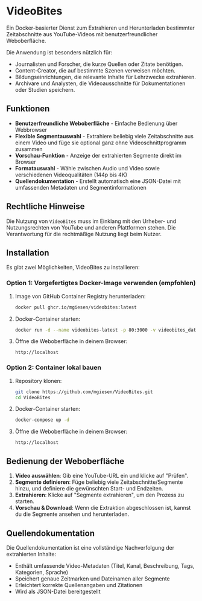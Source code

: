 # VideoBites

Ein Docker-basierter Dienst zum Extrahieren und Herunterladen bestimmter Zeitabschnitte aus YouTube-Videos mit benutzerfreundlicher Weboberfläche.

Die Anwendung ist besonders nützlich für:

- Journalisten und Forscher, die kurze Quellen oder Zitate benötigen.
- Content-Creator, die auf bestimmte Szenen verweisen möchten.
- Bildungseinrichtungen, die relevante Inhalte für Lehrzwecke extrahieren.
- Archivare und Analysten, die Videoausschnitte für Dokumentationen oder Studien speichern.

## Funktionen

- **Benutzerfreundliche Weboberfläche** - Einfache Bedienung über Webbrowser
- **Flexible Segmentauswahl** - Extrahiere beliebig viele Zeitabschnitte aus einem Video und füge sie optional ganz ohne Videoschnittprogramm zusammen
- **Vorschau-Funktion** - Anzeige der extrahierten Segmente direkt im Browser
- **Formatauswahl** - Wähle zwischen Audio und Video sowie verschiedenen Videoqualitäten (144p bis 4K)
- **Quellendokumentation** - Erstellt automatisch eine JSON-Datei mit umfassenden Metadaten und Segmentinformationen

## Rechtliche Hinweise

Die Nutzung von `VideoBites` muss im Einklang mit den Urheber- und Nutzungsrechten von YouTube und anderen Plattformen stehen. Die Verantwortung für die rechtmäßige Nutzung liegt beim Nutzer.

## Installation

Es gibt zwei Möglichkeiten, VideoBites zu installieren:

### Option 1: Vorgefertigtes Docker-Image verwenden (empfohlen)

1. Image von GitHub Container Registry herunterladen:

   ```bash
   docker pull ghcr.io/mgiesen/videobites:latest
   ```

2. Docker-Container starten:

   ```bash
   docker run -d --name videobites-latest -p 80:3000 -v videobites_data:/app/data -e DOWNLOAD_DIR=/app/data ghcr.io/mgiesen/videobites:latest
   ```

3. Öffne die Weboberfläche in deinem Browser:
   ```
   http://localhost
   ```

### Option 2: Container lokal bauen

1. Repository klonen:

   ```bash
   git clone https://github.com/mgiesen/VideoBites.git
   cd VideoBites
   ```

2. Docker-Container starten:

   ```bash
   docker-compose up -d
   ```

3. Öffne die Weboberfläche in deinem Browser:
   ```
   http://localhost
   ```

## Bedienung der Weboberfläche

1. **Video auswählen**: Gib eine YouTube-URL ein und klicke auf "Prüfen".
1. **Segmente definieren**: Füge beliebig viele Zeitabschnitte/Segmente hinzu, und definiere die gewünschten Start- und Endzeiten.
1. **Extrahieren**: Klicke auf "Segmente extrahieren", um den Prozess zu starten.
1. **Vorschau & Download**: Wenn die Extraktion abgeschlossen ist, kannst du die Segmente ansehen und herunterladen.

## Quellendokumentation

Die Quellendokumentation ist eine vollständige Nachverfolgung der extrahierten Inhalte:

- Enthält umfassende Video-Metadaten (Titel, Kanal, Beschreibung, Tags, Kategorien, Sprache)
- Speichert genaue Zeitmarken und Dateinamen aller Segmente
- Erleichtert korrekte Quellenangaben und Zitationen
- Wird als JSON-Datei bereitgestellt
